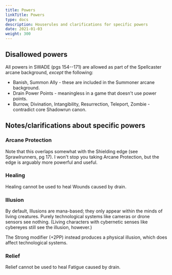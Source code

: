```yaml
---
title: Powers
linkTitle: Powers
type: docs
description: Houserules and clarifications for specific powers
date: 2021-01-03
weight: 300
---
```


## Disallowed powers

All powers in SWADE (pgs 154--171) are allowed as part of the Spellcaster arcane background, *except* the following:

* Banish, Summon Ally - these are included in the Summoner arcane background.
* Drain Power Points - meaningless in a game that doesn't use power points.
* Burrow, Divination, Intangibility, Resurrection, Teleport, Zombie - contradict core Shadowrun canon.

## Notes/clarifications about specific powers

### Arcane Protection

Note that this overlaps somewhat with the Shielding edge (see Sprawlrunners, pg 17). I won't stop you taking Arcane Protection, but the edge is arguably more powerful and useful.

### Healing

Healing cannot be used to heal Wounds caused by drain.

### Illusion

By default, Illusions are mana-based; they only appear within the minds of living creatures. Purely technological systems like cameras or drone sensors see nothing. (Living characters with cybernetic senses like cybereyes still see the illusion, however.)

The Strong modifier (+2PP) instead produces a physical illusion, which does affect technological systems.

### Relief

Relief cannot be used to heal Fatigue caused by drain.

